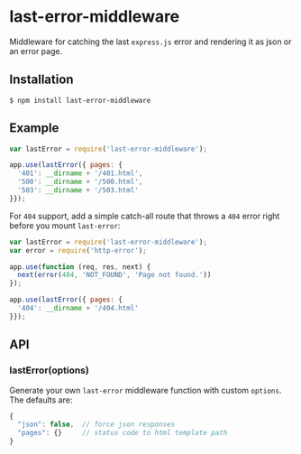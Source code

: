 # last-error-middleware

  Middleware for catching the last `express.js` error and rendering it as json or an error page.

## Installation

    $ npm install last-error-middleware

## Example

```js
var lastError = require('last-error-middleware');

app.use(lastError({ pages: { 
  '401': __dirname + '/401.html',
  '500': __dirname + '/500.html',
  '503': __dirname + '/503.html'
}});

```

For `404` support, add a simple catch-all route that throws a `404` error right before you mount `last-error`:

```js
var lastError = require('last-error-middleware');
var error = require('http-error');

app.use(function (req, res, next) {
  next(error(404, 'NOT_FOUND', 'Page not found.'))
});

app.use(lastError({ pages: {
  '404': __dirname + '/404.html'
}});
```

## API

### lastError(options)
  
  Generate your own `last-error` middleware function with custom `options`. The defaults are:

```js
{
  "json": false,  // force json responses
  "pages": {}     // status code to html template path
}
```
